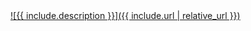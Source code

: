 <a class="center" href="{{ include.url | relative_url}}">
![{{ include.description }}]({{ include.url | relative_url }})
</a>
